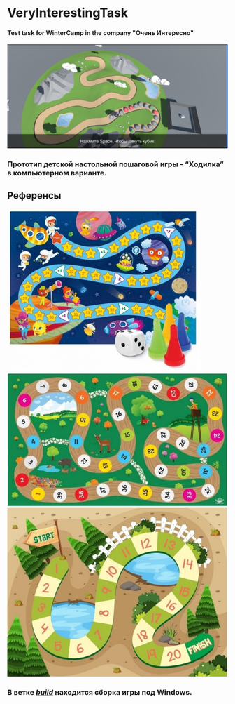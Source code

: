 # VeryInterestingTask
 #### Test task for WinterCamp in the company "Очень Интересно"
 ![Alt text](screenshots/1.jpeg "Start game")

### Прототип детской настольной пошаговой игры - “Ходилка” в компьютерном варианте.


## Референсы
![Alt text](screenshots/2.jpeg)
![Alt text](screenshots/3.jpeg)
![Alt text](screenshots/4.jpeg)

### В ветке _[build]()_ находится сборка игры под Windows.